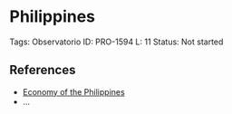 # Philippines

Tags: Observatorio
ID: PRO-1594
L: 11
Status: Not started

## References

- [Economy of the Philippines](https://en.wikipedia.org/wiki/Economy_of_the_Philippines)
- …